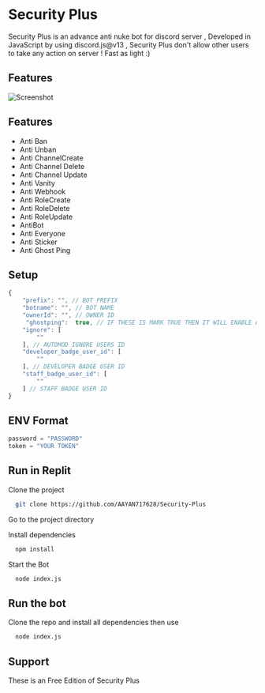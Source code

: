 
# Security Plus 

Security Plus is an advance anti nuke bot for discord server , Developed in JavaScript by using discord.js@v13 , Security Plus don't allow other users to take any action on server ! Fast as light :)


## Features

![Screenshot](https://cdn.discordapp.com/attachments/1002100388083793973/1002230345804021943/ss.PNG)



## Features

- Anti Ban
- Anti Unban
- Anti ChannelCreate
- Anti Channel Delete
- Anti Channel Update
- Anti Vanity
- Anti Webhook
- Anti RoleCreate
- Anti RoleDelete
- Anti RoleUpdate
- AntiBot
- Anti Everyone
- Anti Sticker
- Anti Ghost Ping



## Setup

```js
{
    "prefix": "", // BOT PREFIX
    "botname": "", // BOT NAME
    "ownerId": "", // OWNER ID
     "ghostping":  true, // IF THESE IS MARK TRUE THEN IT WILL ENABLE ANTI GHOST PING MODE
    "ignore": [
        ""
    ], // AUTOMOD IGNORE USERS ID
    "developer_badge_user_id": [
        ""
    ], // DEVELOPER BADGE USER ID
    "staff_badge_user_id": [
        ""
    ] // STAFF BADGE USER ID
}
```
## ENV Format
```js
password = "PASSWORD"
token = "YOUR TOKEN"
```


## Run in Replit

Clone the project

```bash
  git clone https://github.com/AAYAN717628/Security-Plus
```

Go to the project directory



Install dependencies

```bash
  npm install
```

Start the Bot

```bash
  node index.js
```


## Run the bot

Clone the repo and install all dependencies then use

```bash
  node index.js
```
    
## Support


These is an Free Edition of Security Plus

